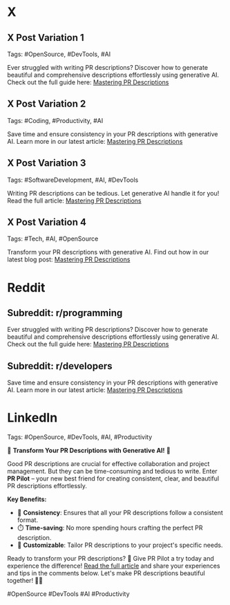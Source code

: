 # X

## X Post Variation 1
Tags: #OpenSource, #DevTools, #AI

Ever struggled with writing PR descriptions? Discover how to generate beautiful and comprehensive descriptions effortlessly using generative AI. Check out the full guide here: [Mastering PR Descriptions](https://dev.to/pr-pilot/mastering-pr-descriptions-make-your-prs-stand-out-efe)

## X Post Variation 2
Tags: #Coding, #Productivity, #AI

Save time and ensure consistency in your PR descriptions with generative AI. Learn more in our latest article: [Mastering PR Descriptions](https://dev.to/pr-pilot/mastering-pr-descriptions-make-your-prs-stand-out-efe)

## X Post Variation 3
Tags: #SoftwareDevelopment, #AI, #DevTools

Writing PR descriptions can be tedious. Let generative AI handle it for you! Read the full article: [Mastering PR Descriptions](https://dev.to/pr-pilot/mastering-pr-descriptions-make-your-prs-stand-out-efe)

## X Post Variation 4
Tags: #Tech, #AI, #OpenSource

Transform your PR descriptions with generative AI. Find out how in our latest blog post: [Mastering PR Descriptions](https://dev.to/pr-pilot/mastering-pr-descriptions-make-your-prs-stand-out-efe)

# Reddit

## Subreddit: r/programming
Ever struggled with writing PR descriptions? Discover how to generate beautiful and comprehensive descriptions effortlessly using generative AI. Check out the full guide here: [Mastering PR Descriptions](https://dev.to/pr-pilot/mastering-pr-descriptions-make-your-prs-stand-out-efe)

## Subreddit: r/developers
Save time and ensure consistency in your PR descriptions with generative AI. Learn more in our latest article: [Mastering PR Descriptions](https://dev.to/pr-pilot/mastering-pr-descriptions-make-your-prs-stand-out-efe)

# LinkedIn
Tags: #OpenSource, #DevTools, #AI, #Productivity

🚀 **Transform Your PR Descriptions with Generative AI!** 🚀

Good PR descriptions are crucial for effective collaboration and project management. But they can be time-consuming and tedious to write. Enter **PR Pilot** – your new best friend for creating consistent, clear, and beautiful PR descriptions effortlessly.

**Key Benefits:**

- 📝 **Consistency**: Ensures that all your PR descriptions follow a consistent format.
- ⏱️ **Time-saving**: No more spending hours crafting the perfect PR description.
- 🎨 **Customizable**: Tailor PR descriptions to your project's specific needs.

Ready to transform your PR descriptions? 🚀 Give PR Pilot a try today and experience the difference! [Read the full article](https://dev.to/pr-pilot/mastering-pr-descriptions-make-your-prs-stand-out-efe) and share your experiences and tips in the comments below. Let's make PR descriptions beautiful together! 💬✨

#OpenSource #DevTools #AI #Productivity
